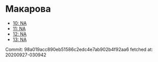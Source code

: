 # Макарова
- [10: NA](10.md)
- [11: NA](11.md)
- [12: NA](12.md)
- [13: NA](13.md)

Commit: 98a019acc890eb51586c2edc4e7ab902b4f92aa6
 fetched at: 20200927-030942
